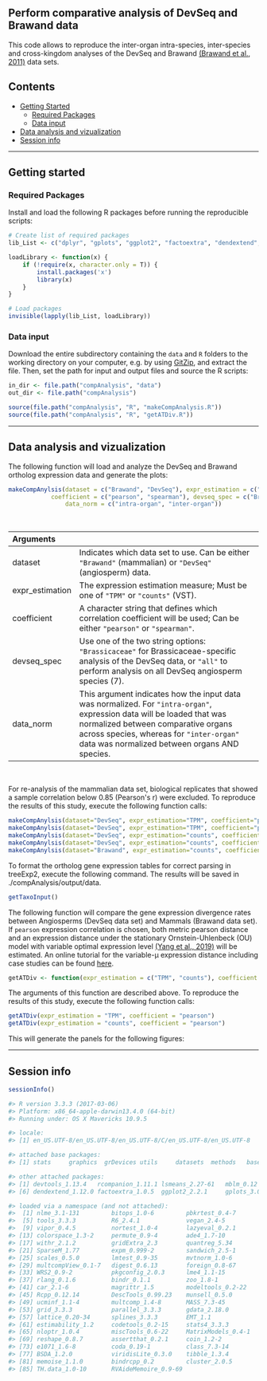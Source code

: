 
## Perform comparative analysis of DevSeq and Brawand data

This code allows to reproduce the inter-organ intra-species, inter-species and cross-kingdom analyses of the DevSeq and Brawand [(Brawand et al., 2011)](https://pubmed.ncbi.nlm.nih.gov/22012392/) data sets. 


## Contents

* [Getting Started](#getting-started)
  * [Required Packages](#required-packages)
  * [Data input](#data-input)
* [Data analysis and vizualization](#data-analysis-and-vizualization)
* [Session info](#session-info)

---
## Getting started


### Required Packages
Install and load the following R packages before running the reproducible scripts:

```R
# Create list of required packages
lib_List <- c("dplyr", "gplots", "ggplot2", "factoextra", "dendextend", "ggbeeswarm", "mblm", "lsmeans", "rcompanion", "devtools")

loadLibrary <- function(x) { 
    if (!require(x, character.only = T)) {
        install.packages('x')
        library(x)
    }
}

# Load packages
invisible(lapply(lib_List, loadLibrary))

```

### Data input
Download the entire subdirectory containing the `data` and `R` folders to the working directory on your computer, e.g. by using [GitZip](http://kinolien.github.io/gitzip/), and extract the file. Then, set the path for input and output files and source the R scripts: 

```R
in_dir <- file.path("compAnalysis", "data")
out_dir <- file.path("compAnalysis")

source(file.path("compAnalysis", "R", "makeCompAnalysis.R"))
source(file.path("compAnalysis", "R", "getATDiv.R"))

```
---
## Data analysis and vizualization

The following function will load and analyze the DevSeq and Brawand ortholog expression data and generate the plots: 

```R
makeCompAnylsis(dataset = c("Brawand", "DevSeq"), expr_estimation = c("TPM", "counts"), 
	        coefficient = c("pearson", "spearman"), devseq_spec = c("Brassicaceae", "all"), 
                data_norm = c("intra-organ", "inter-organ"))

```
</br>

| Arguments  |  |
| :---  | :---  |
| dataset  | Indicates which data set to use. Can be either `"Brawand"` (mammalian) or `"DevSeq"` (angiosperm) data. |
| expr_estimation  | The expression estimation measure; Must be one of `"TPM"` or `"counts"` (VST). |
| coefficient  | A character string that defines which correlation coefficient will be used; Can be either `"pearson"` or `"spearman"`. |
| devseq_spec  | Use one of the two string options: `"Brassicaceae"` for Brassicaceae-specific analysis of the DevSeq data, or `"all"` to perform analysis on all DevSeq angiosperm species (7). |
| data_norm  | This argument indicates how the input data was normalized. For `"intra-organ"`, expression data will be loaded that was normalized between comparative organs across species, whereas for `"inter-organ"` data was normalized between organs AND species. |

</br>

For re-analysis of the mammalian data set, biological replicates that showed a sample correlation below 0.85 (Pearson's r) were excluded. To reproduce the results of this study, execute the following function calls:

```R
makeCompAnylsis(dataset="DevSeq", expr_estimation="TPM", coefficient="pearson", spec="Brassicaeae", data_norm="inter-organ")
makeCompAnylsis(dataset="DevSeq", expr_estimation="TPM", coefficient="pearson", spec="all", data_norm="inter-organ")
makeCompAnylsis(dataset="DevSeq", expr_estimation="counts", coefficient="pearson", spec="Brassicaeae", data_norm="inter-organ")
makeCompAnylsis(dataset="DevSeq", expr_estimation="counts", coefficient="pearson", spec="all", data_norm="inter-organ")
makeCompAnylsis(dataset="Brawand", expr_estimation="counts", coefficient="pearson", data_norm="inter-organ")

```

To format the ortholog gene expression tables for correct parsing in treeExp2, execute the following command. The results will be saved in ./compAnalysis/output/data.

```R
getTaxoInput()

```

The following function will compare the gene expression divergence rates between Angiosperms (DevSeq data set) and Mammals (Brawand data set). If `pearson` expression correlation is chosen, both metric pearson distance and an expression distance under the stationary Ornstein-Uhlenbeck (OU) model with variable optimal expression level [(Yang et al., 2019)](https://pubmed.ncbi.nlm.nih.gov/31609424/) will be estimated. An online tutorial for the variable-µ expression distance including case studies can be found [here](https://jingwyang.github.io/TreeExp-Tutorial/). 

```R
getATDiv <- function(expr_estimation = c("TPM", "counts"), coefficient = c("pearson", "spearman"))

```

The arguments of this function are described above. To reproduce the results of this study, execute the following function calls:

```R
getATDiv(expr_estimation = "TPM", coefficient = "pearson")
getATDiv(expr_estimation = "counts", coefficient = "pearson")

```
This will generate the panels for the following figures:


---
## Session info

```R
sessionInfo()
```

```R
#> R version 3.3.3 (2017-03-06)
#> Platform: x86_64-apple-darwin13.4.0 (64-bit)
#> Running under: OS X Mavericks 10.9.5

#> locale:
#> [1] en_US.UTF-8/en_US.UTF-8/en_US.UTF-8/C/en_US.UTF-8/en_US.UTF-8

#> attached base packages:
#> [1] stats     graphics  grDevices utils     datasets  methods   base

#> other attached packages:
#> [1] devtools_1.13.4   rcompanion_1.11.1 lsmeans_2.27-61   mblm_0.12         ggbeeswarm_0.6.0
#> [6] dendextend_1.12.0 factoextra_1.0.5  ggplot2_2.2.1     gplots_3.0.1.1    dplyr_0.7.4

#> loaded via a namespace (and not attached):
#>  [1] nlme_3.1-131         bitops_1.0-6         pbkrtest_0.4-7       ordinal_2015.6-28   
#>  [5] tools_3.3.3          R6_2.4.1             vegan_2.4-5          KernSmooth_2.23-15  
#>  [9] vipor_0.4.5          nortest_1.0-4        lazyeval_0.2.1       mgcv_1.8-17         
#> [13] colorspace_1.3-2     permute_0.9-4        ade4_1.7-10          nnet_7.3-12         
#> [17] withr_2.1.2          gridExtra_2.3        quantreg_5.34        hermite_1.1.1       
#> [21] SparseM_1.77         expm_0.999-2         sandwich_2.5-1       caTools_1.17.1      
#> [25] scales_0.5.0         lmtest_0.9-35        mvtnorm_1.0-6        mc2d_0.1-18         
#> [29] multcompView_0.1-7   digest_0.6.13        foreign_0.8-67       minqa_1.2.4         
#> [33] WRS2_0.9-2           pkgconfig_2.0.3      lme4_1.1-15          manipulate_1.0.1    
#> [37] rlang_0.1.6          bindr_0.1.1          zoo_1.8-1            gtools_3.5.0        
#> [41] car_2.1-6            magrittr_1.5         modeltools_0.2-22    Matrix_1.2-8        
#> [45] Rcpp_0.12.14         DescTools_0.99.23    munsell_0.5.0        viridis_0.5.1       
#> [49] ucminf_1.1-4         multcomp_1.4-8       MASS_7.3-45          plyr_1.8.4          
#> [53] grid_3.3.3           parallel_3.3.3       gdata_2.18.0         ggrepel_0.7.0       
#> [57] lattice_0.20-34      splines_3.3.3        EMT_1.1              boot_1.3-18         
#> [61] estimability_1.2     codetools_0.2-15     stats4_3.3.3         glue_1.2.0          
#> [65] nloptr_1.0.4         miscTools_0.6-22     MatrixModels_0.4-1   gtable_0.3.0        
#> [69] reshape_0.8.7        assertthat_0.2.1     coin_1.2-2           xtable_1.8-4        
#> [73] e1071_1.6-8          coda_0.19-1          class_7.3-14         survival_2.40-1     
#> [77] BSDA_1.2.0           viridisLite_0.3.0    tibble_1.3.4         beeswarm_0.2.3      
#> [81] memoise_1.1.0        bindrcpp_0.2         cluster_2.0.5        maxLik_1.3-4        
#> [85] TH.data_1.0-10       RVAideMemoire_0.9-69


```
